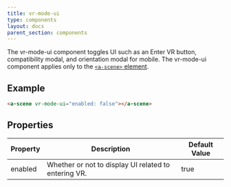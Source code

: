 ```yaml
---
title: vr-mode-ui
type: components
layout: docs
parent_section: components
---
```


The vr-mode-ui component toggles UI such as an Enter VR button, compatibility
modal, and orientation modal for mobile. The vr-mode-ui component applies only
to the [`<a-scene>` element][scene].

## Example

```html
<a-scene vr-mode-ui="enabled: false"></a-scene>
```

## Properties

| Property | Description                                          | Default Value |
|----------|------------------------------------------------------|---------------|
| enabled  | Whether or not to display UI related to entering VR. | true          |

[scene]: ../core/scene.md
